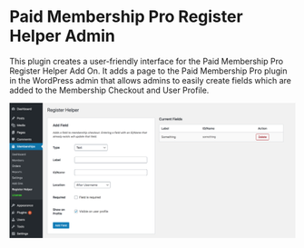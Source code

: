 # Paid Membership Pro Register Helper Admin

This plugin creates a user-friendly interface for the Paid Membership Pro Register Helper Add On. It adds a page to the Paid Membership Pro plugin in the WordPress admin that allows admins to easily create fields which are added to the Membership Checkout and User Profile.

![](assets/screenshot-1.png)
